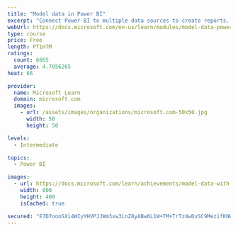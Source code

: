 ```yaml
---
title: "Model data in Power BI"
excerpt: "Connect Power BI to multiple data sources to create reports. Define the relationship between your data sources."
webUrl: https://docs.microsoft.com/en-us/learn/modules/model-data-power-bi/
type: course
price: Free
length: PT1H7M
ratings:
  count: 6665
  average: 4.7056265
heat: 66

provider:
  name: Microsoft Learn
  domain: microsoft.com
  images:
    - url: /assets/images/organizations/microsoft.com-50x50.jpg
      width: 50
      height: 50

levels:
  - Intermediate

topics:
  - Power BI

images:
  - url: https://docs.microsoft.com/learn/achievements/model-data-with-power-bi-desktop-social.png
    width: 800
    height: 400
    isCached: true

secured: "E7D7oooSXi4WIyYHVPJJWm3vw3LnZ8yABw6L1W+TM+TrTz4wDvSC9MezifKNWpXbkO2kSWJxwR0Q3j0UNesKLzBx0aKkt5hXP0B4+zEXJ+B9VUlmUkT6IQNm/D9ytHAguR8frLckRdcVPG9zP1D0zvtt8xO7WlaKYLbjfVDECTUR8I7bn+mVDBW2v3RsVlnyr/8etilVpuh0g0Wehj9NdMpTvDKCvN2Ds3L5jGov5akKnAJzrdLoRaVGEdNoRbmraMJ09suahFQNOJW0p44x6h9zswBh3MUJ2u47TDjk/wvNHThVi2LSwZ26q8tkG620RFHBdnrawQyQAuVVlsdCg4TCuuDCsMe1rO5zlWmSyUe9u7BC4DfO8AiLm/yX4VS6047f+dYgVyb8aXWJMjGwvdgkoLz0cXaBKShHF2zSFVM=;aQzW1XIzybJQc5nquGeOKg=="
---
```


